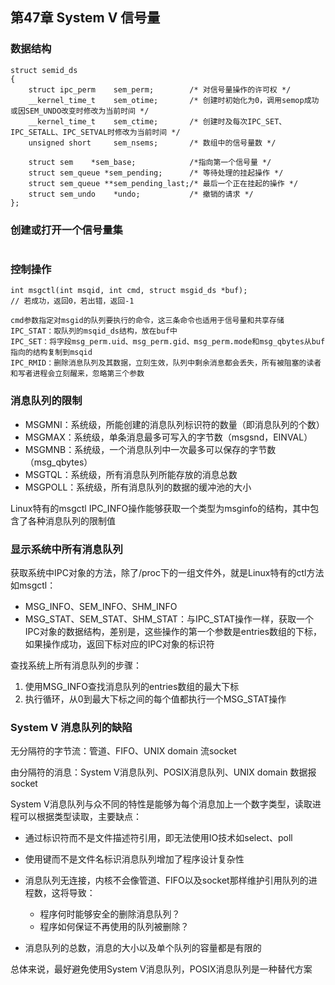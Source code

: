 ## 第47章 System V 信号量

### 数据结构

```
struct semid_ds 
{
    struct ipc_perm    sem_perm;        /* 对信号量操作的许可权 */
    __kernel_time_t    sem_otime;       /* 创建时初始化为0，调用semop成功或因SEM_UNDO改变时修改为当前时间 */
    __kernel_time_t    sem_ctime;       /* 创建时及每次IPC_SET、IPC_SETALL、IPC_SETVAL时修改为当前时间 */
    unsigned short     sem_nsems;       /* 数组中的信号量数 */

    struct sem    *sem_base;            /*指向第一个信号量 */
    struct sem_queue *sem_pending;      /* 等待处理的挂起操作 */
    struct sem_queue **sem_pending_last;/* 最后一个正在挂起的操作 */
    struct sem_undo    *undo;           /* 撤销的请求 */
};
```

### 创建或打开一个信号量集

```

```

### 控制操作

```
int msgctl(int msqid, int cmd, struct msgid_ds *buf);
// 若成功，返回0，若出错，返回-1

cmd参数指定对msgid的队列要执行的命令，这三条命令也适用于信号量和共享存储
IPC_STAT：取队列的msqid_ds结构，放在buf中
IPC_SET：将字段msg_perm.uid、msg_perm.gid、msg_perm.mode和msg_qbytes从buf指向的结构复制到msqid
IPC_RMID：删除消息队列及其数据，立刻生效，队列中剩余消息都会丢失，所有被阻塞的读者和写者进程会立刻醒来，忽略第三个参数
```

### 消息队列的限制

* MSGMNI：系统级，所能创建的消息队列标识符的数量（即消息队列的个数）
* MSGMAX：系统级，单条消息最多可写入的字节数（msgsnd，EINVAL）
* MSGMNB：系统级，一个消息队列中一次最多可以保存的字节数（msg_qbytes）
* MSGTQL：系统级，所有消息队列所能存放的消息总数
* MSGPOLL：系统级，所有消息队列的数据的缓冲池的大小

Linux特有的msgctl IPC_INFO操作能够获取一个类型为msginfo的结构，其中包含了各种消息队列的限制值

### 显示系统中所有消息队列

获取系统中IPC对象的方法，除了/proc下的一组文件外，就是Linux特有的ctl方法如msgctl：

* MSG_INFO、SEM_INFO、SHM_INFO
* MSG_STAT、SEM_STAT、SHM_STAT：与IPC_STAT操作一样，获取一个IPC对象的数据结构，差别是，这些操作的第一个参数是entries数组的下标，如果操作成功，返回下标对应的IPC对象的标识符

查找系统上所有消息队列的步骤：

1. 使用MSG_INFO查找消息队列的entries数组的最大下标
2. 执行循环，从0到最大下标之间的每个值都执行一个MSG_STAT操作

### System V 消息队列的缺陷

无分隔符的字节流：管道、FIFO、UNIX domain 流socket

由分隔符的消息：System V消息队列、POSIX消息队列、UNIX domain 数据报socket

System V消息队列与众不同的特性是能够为每个消息加上一个数字类型，读取进程可以根据类型读取，主要缺点：

* 通过标识符而不是文件描述符引用，即无法使用IO技术如select、poll
* 使用键而不是文件名标识消息队列增加了程序设计复杂性
* 消息队列无连接，内核不会像管道、FIFO以及socket那样维护引用队列的进程数，这将导致：
  * 程序何时能够安全的删除消息队列？
  * 程序如何保证不再使用的队列被删除？

* 消息队列的总数，消息的大小以及单个队列的容量都是有限的

总体来说，最好避免使用System V消息队列，POSIX消息队列是一种替代方案


